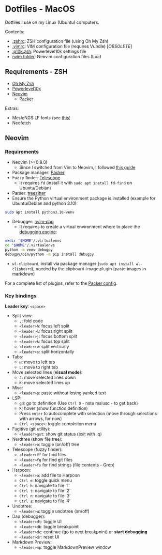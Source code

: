 # Dotfiles - MacOS

Dotfiles I use on my Linux (Ubuntu) computers.

Contents:

- [.zshrc](./.zshrc): ZSH configuration file (using Oh My Zsh)
- [.vimrc](./.vimrc): VIM configuration file (requires Vundle) [_OBSOLETE_]
- [.p10k.zsh](./.p10k.zsh): Powerlevel10k settings file
- [nvim folder](./nvim): Neovim configuration files (Lua)

## Requirements - ZSH

- [Oh My Zsh](https://ohmyz.sh/)
- [Powerlevel10k](https://github.com/romkatv/powerlevel10k)
- [Neovim](https://neovim.io/)
  - [Packer](https://github.com/wbthomason/packer.nvim)

Extras:

- MesloNGS LF fonts (see [this](https://github.com/romkatv/powerlevel10k/blob/master/font.md))
- Neofetch

## Neovim

### Requirements

- Neovim (>=0.9.0)
  - Since I switched from Vim to Neovim, I followed [this guide](https://neovim.io/doc/user/nvim.html#nvim-from-vim)
- Package manager: [Packer](https://github.com/wbthomason/packer.nvim)
- Fuzzy finder: [Telescope](https://github.com/nvim-telescope/telescope.nvim)
  - It requires `fd` (install it with `sudo apt install fd-find` on Ubuntu/Debian)
- Parser: [treesitter](https://github.com/nvim-treesitter/nvim-treesitter)
- Ensure the Python virtual environment package is installed (example for Ubuntu/Debian and python 3.10):

```bash
sudo apt install python3.10-venv
```

- Debugger: [nvim-dap](https://github.com/mfussenegger/nvim-dap)
  - It requires to create a virtual environment where to place the [debugging engine](https://github.com/microsoft/debugpy):

```bash
mkdir "$HOME"/.virtualenvs
cd "$HOME"/.virtualenvs
python -m venv debugpy
debugpy/bin/python -m pip install debugpy
```

- `wl-clipboard`, install via package manager (`sudo apt install wl-clipboard`), needed by the clipboard-image plugin (paste images in markdown)

For a complete list of plugins, refer to the [Packer config](./nvim/lua/dmacario/packer.lua).

### Key bindings

**Leader key**: `<space>`

- Split view:
  - `,`: fold code
  - `<leader>h`: focus left split
  - `<leader>l`: focus right split
  - `<leader>j`: focus bottom split
  - `<leader>k`: focus top split
  - `<leader>v`: split vertically
  - `<leader>s`: split horizontally
- Tabs:
  - `H`: move to left tab
  - `L`: move to right tab
- Move selected lines (**visual mode**):
  - `J`: move selected lines down
  - `K`: move selected lines up
- Misc:
  - `<leader>p`: paste without losing yanked text
- LSP:
  - `gd`: go to definition (Use `Ctrl O` - note maiusc - to get back)
  - `K`: hover (show function definition)
  - Press `enter` to autocomplete with selection (move through selections with arrows, for now)
  - `Ctrl <space>`: toggle completion menu
- Fugitive (git utility):
  - `<leader>gst`: show git status (exit with :q)
- Nerdtree (show file tree):
  - `<leader>o`: toggle (on/off) tree
- Telescope (fuzzy finder):
  - `<leader>ff` for find files
  - `<leader>fg` for find git files
  - `<leader>fs` for find strings (file contents - Grep)
- Harpoon:
  - `<leader>a`: add file to Harpoon
  - `Ctrl e`: toggle quick menu
  - `Ctrl h`: navigate to file '1'
  - `Ctrl t`: navigate to file '2'
  - `Ctrl n`: navigate to file '3'
  - `Ctrl s`: navigate to file '4'
- Undotree:
  - `<leader>u`: toggle undotree (on/off)
- Dap (debugger):
  - `<leader>dt`: toggle UI
  - `<leader>db`: toggle breakpoint
  - `<leader>dc`: continue (go to next breakpoint) or **start debugging**
  - `<leader>dr`: reset UI
- Markdown Preview:
  - `<leader>mp`: toggle MarkdownPreview window

